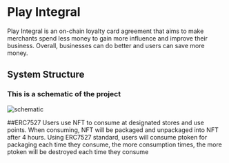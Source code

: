# Play Integral
Play Integral is an on-chain loyalty card agreement that aims to make merchants spend less money to gain more influence and improve their business. Overall, businesses can do better and users can save more money.


## System Structure
### This is a schematic of the project
![schematic](https://github.com/DankFang/On-chain-integration-system/tree/main/img)

##ERC7527
Users use NFT to consume at designated stores and use points. When consuming, NFT will be packaged and unpackaged into NFT after 4 hours. Using ERC7527 standard, users will consume ptoken for packaging each time they consume, the more consumption times, the more ptoken will be destroyed each time they consume

   

